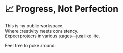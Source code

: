 # 📈 Progress, Not Perfection

This is my public workspace.  
Where creativity meets consistency.  
Expect projects in various stages—just like life.

Feel free to poke around.
